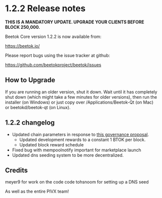 1.2.2 Release notes
====================

**THIS IS A MANDATORY UPDATE. UPGRADE YOUR CLIENTS BEFORE BLOCK 250,000.**

Beetok Core version 1.2.2 is now available from:

  https://beetok.io/

Please report bugs using the issue tracker at github:

  https://github.com/beetokproject/beetok/issues


How to Upgrade
--------------

If you are running an older version, shut it down. Wait until it has completely
shut down (which might take a few minutes for older versions), then run the
installer (on Windows) or just copy over /Applications/Beetok-Qt (on Mac) or
beetokd/beetok-qt (on Linux).


1.2.2 changelog
----------------

- Updated chain parameters in response to [this governance proposal](https://forum.beetok.io/t/block-reward-extension/81).
  - Updated development rewards to a constant 1 BTOK per block.
  - Updated block reward schedule
- Fixed bug with mempoolnotify important for marketplace launch
- Updated dns seeding system to be more decentralized.


Credits
--------

meyer9 for work on the code code
tohsnoom for setting up a DNS seed

As well as the entire PIVX team!